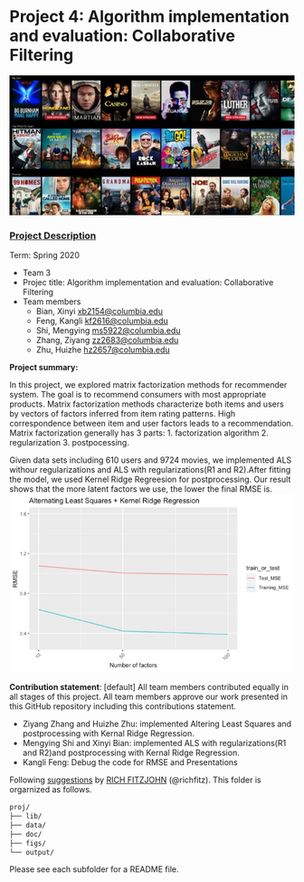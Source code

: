# Project 4: Algorithm implementation and evaluation: Collaborative Filtering
![screenshot](figs/readme_image2.jpg)

### [Project Description](doc/project4_desc.md)

Term: Spring 2020

+ Team 3
+ Projec title: Algorithm implementation and evaluation: Collaborative Filtering
+ Team members
	+ Bian, Xinyi xb2154@columbia.edu
	+ Feng, Kangli kf2616@columbia.edu
	+ Shi, Mengying ms5922@columbia.edu
	+ Zhang, Ziyang zz2683@columbia.edu
	+ Zhu, Huizhe hz2657@columbia.edu
	
**Project summary:** 

In this project, we explored matrix factorization methods for recommender system. The goal is to recommend consumers with most appropriate products. Matrix factorization methods characterize both items and users by vectors of factors inferred from item rating patterns. High correspondence between item and user factors leads to a recommendation. Matrix factorization generally has 3 parts: 1. factorization algorithm  2. regularization  3. postpocessing. 

Given data sets including 610 users and 9724 movies, we implemented ALS withour regularizations and ALS with regularizations(R1 and R2).After fitting the model, we used Kernel Ridge Regreesion for postprocessing. Our result shows that the more latent factors we use, the lower the final RMSE is. 
![evaluationvisualization](figs/eval1.jpg)

	
**Contribution statement**: [default] All team members contributed equally in all stages of this project. All team members approve our work presented in this GitHub repository including this contributions statement. 

* Ziyang Zhang and Huizhe Zhu: implemented Altering Least Squares and postprocessing with Kernal Ridge Regression. 
* Mengying Shi and Xinyi Bian: implemented ALS with regularizations(R1 and R2)and postprocessing with Kernal Ridge Regression.
* Kangli Feng: Debug the code for RMSE and Presentations 


Following [suggestions](http://nicercode.github.io/blog/2013-04-05-projects/) by [RICH FITZJOHN](http://nicercode.github.io/about/#Team) (@richfitz). This folder is orgarnized as follows.

```
proj/
├── lib/
├── data/
├── doc/
├── figs/
└── output/
```

Please see each subfolder for a README file.
